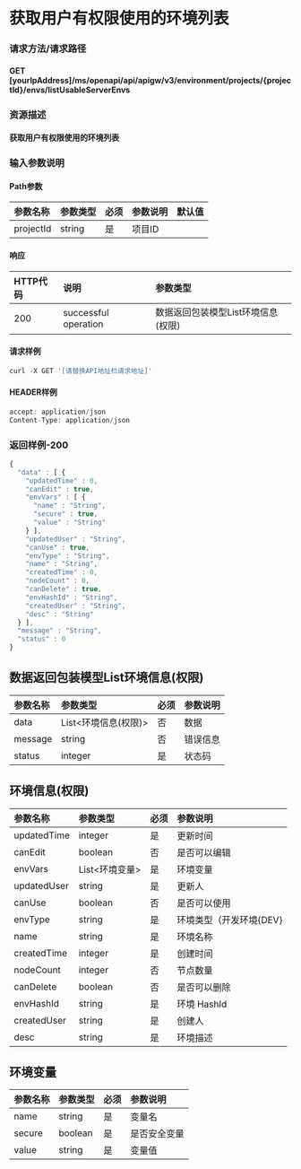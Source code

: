 # 获取用户有权限使用的环境列表

### 请求方法/请求路径

#### GET  [yourIpAddress]/ms/openapi/api/apigw/v3/environment/projects/{projectId}/envs/listUsableServerEnvs

### 资源描述

#### 获取用户有权限使用的环境列表

### 输入参数说明

#### Path参数

| 参数名称 | 参数类型 | 必须 | 参数说明 | 默认值 |
| :--- | :--- | :--- | :--- | :--- |
| projectId | string | 是 | 项目ID |  |

#### 响应

| HTTP代码 | 说明 | 参数类型 |
| :--- | :--- | :--- |
| 200 | successful operation | 数据返回包装模型List环境信息\(权限\) |

#### 请求样例

```javascript
curl -X GET '[请替换API地址栏请求地址]'
```

#### HEADER样例

```javascript
accept: application/json
Content-Type: application/json
```

### 返回样例-200

```javascript
{
  "data" : [ {
    "updatedTime" : 0,
    "canEdit" : true,
    "envVars" : [ {
      "name" : "String",
      "secure" : true,
      "value" : "String"
    } ],
    "updatedUser" : "String",
    "canUse" : true,
    "envType" : "String",
    "name" : "String",
    "createdTime" : 0,
    "nodeCount" : 0,
    "canDelete" : true,
    "envHashId" : "String",
    "createdUser" : "String",
    "desc" : "String"
  } ],
  "message" : "String",
  "status" : 0
}
```

## 数据返回包装模型List环境信息\(权限\)

| 参数名称 | 参数类型 | 必须 | 参数说明 |
| :--- | :--- | :--- | :--- |
| data | List&lt;环境信息\(权限\)&gt; | 否 | 数据 |
| message | string | 否 | 错误信息 |
| status | integer | 是 | 状态码 |

## 环境信息\(权限\)

| 参数名称 | 参数类型 | 必须 | 参数说明 |
| :--- | :--- | :--- | :--- |
| updatedTime | integer | 是 | 更新时间 |
| canEdit | boolean | 否 | 是否可以编辑 |
| envVars | List&lt;环境变量&gt; | 是 | 环境变量 |
| updatedUser | string | 是 | 更新人 |
| canUse | boolean | 否 | 是否可以使用 |
| envType | string | 是 | 环境类型（开发环境{DEV} |
| name | string | 是 | 环境名称 |
| createdTime | integer | 是 | 创建时间 |
| nodeCount | integer | 否 | 节点数量 |
| canDelete | boolean | 否 | 是否可以删除 |
| envHashId | string | 是 | 环境 HashId |
| createdUser | string | 是 | 创建人 |
| desc | string | 是 | 环境描述 |

## 环境变量

| 参数名称 | 参数类型 | 必须 | 参数说明 |
| :--- | :--- | :--- | :--- |
| name | string | 是 | 变量名 |
| secure | boolean | 是 | 是否安全变量 |
| value | string | 是 | 变量值 |

